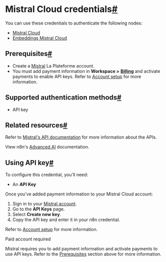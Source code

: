 [](https://github.com/n8n-io/n8n-docs/edit/main/docs/integrations/builtin/credentials/mistral.md "Edit this page")

# Mistral Cloud credentials[#](#mistral-cloud-credentials "Permanent link")

You can use these credentials to authenticate the following nodes:

*   [Mistral Cloud](../../cluster-nodes/sub-nodes/n8n-nodes-langchain.lmchatmistralcloud/)
*   [Embeddings Mistral Cloud](../../cluster-nodes/sub-nodes/n8n-nodes-langchain.embeddingsmistralcloud/)

## Prerequisites[#](#prerequisites "Permanent link")

*   Create a [Mistral](https://mistral.ai/) La Plateforme account.
*   You must add payment information in **Workspace >** [**Billing**](https://admin.mistral.ai/organization/billing) and activate payments to enable API keys. Refer to [Account setup](https://docs.mistral.ai/getting-started/quickstart/#account-setup) for more information.

## Supported authentication methods[#](#supported-authentication-methods "Permanent link")

*   API key

## Related resources[#](#related-resources "Permanent link")

Refer to [Mistral's API documentation](https://docs.mistral.ai/api/) for more information about the APIs.

View n8n's [Advanced AI](../../../../advanced-ai/) documentation.

## Using API key[#](#using-api-key "Permanent link")

To configure this credential, you'll need:

*   An **API Key**

Once you've added payment information to your Mistral Cloud account:

1.  Sign in to your [Mistral account](https://console.mistral.ai/home).
2.  Go to the **API Keys** page.
3.  Select **Create new key**.
4.  Copy the API key and enter it in your n8n credential.

Refer to [Account setup](https://docs.mistral.ai/getting-started/quickstart/#account-setup) for more information.

Paid account required

Mistral requires you to add payment information and activate payments to use API keys. Refer to the [Prerequisites](#prerequisites) section above for more information.